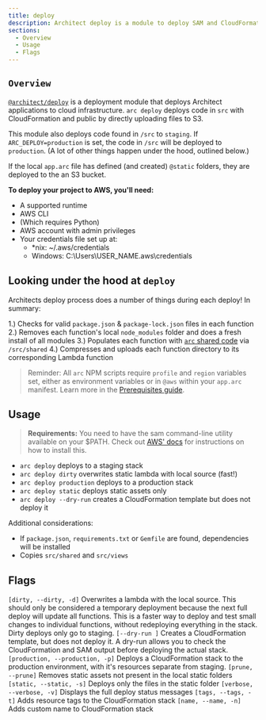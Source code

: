 ```yaml
---
title: deploy
description: Architect deploy is a module to deploy SAM and CloudFormation templates to an AWS account
sections:
  - Overview
  - Usage
  - Flags
---
```


## `Overview`

[`@architect/deploy`](https://github.com/architect/deploy) is a deployment module that deploys Architect applications to cloud infrastructure. `arc deploy` deploys code in `src` with CloudFormation and public by directly uploading files to S3.

This module also deploys code found in `/src` to `staging`. If `ARC_DEPLOY=production` is set, the code in `/src` will be deployed to `production`. (A lot of other things happen under the hood, outlined below.)

If the local `app.arc` file has defined (and created) `@static` folders, they are deployed to the an S3 bucket. 

**To deploy your project to AWS, you'll need:**

- A supported runtime
- AWS CLI
- (Which requires Python)
- AWS account with admin privileges
- Your credentials file set up at:
  - *nix: ~/.aws/credentials
  - Windows: C:\Users\USER_NAME\.aws\credentials

## Looking under the hood at `deploy`

Architects deploy process does a number of things during each deploy! In summary:

1.) Checks for valid `package.json` & `package-lock.json` files in each function
2.) Removes each function's local `node_modules` folder and does a fresh install of all modules
3.) Populates each function with [`arc` shared code](/guides/sharing-common-code) via `/src/shared`
4.) Compresses and uploads each function directory to its corresponding Lambda function

> Reminder: All `arc` NPM scripts require `profile` and `region` variables set, either as  environment variables or in `@aws` within your `app.arc` manifest. Learn more in the [Prerequisites guide](/quickstart).

## Usage

> **Requirements:** You need to have the sam command-line utility available on your $PATH. Check out [AWS' docs](https://docs.aws.amazon.com/serverless-application-model/latest/developerguide/serverless-sam-cli-install.html) for instructions on how to install this.

- `arc deploy` deploys to a staging stack
- `arc deploy dirty` overwrites static lambda with local source (fast!)
- `arc deploy production` deploys to a production stack
- `arc deploy static` deploys static assets only
- `arc deploy --dry-run` creates a CloudFormation template but does not deploy it

Additional considerations:

- If `package.json`, `requirements.txt` or `Gemfile` are found, dependencies will be installed
- Copies `src/shared` and `src/views`

## Flags

`[dirty, --dirty, -d]`
Overwrites a lambda with the local source. This should only be considered a temporary deployment because the next full deploy will update all functions. This is a faster way to deploy and test small changes to individual functions, without redeploying everything in the stack. Dirty deploys only go to staging.
`[--dry-run ]`
Creates a CloudFormation template, but does not deploy it. A dry-run allows you to check the CloudFormation and SAM output before deploying the actual stack.
`[production, --production, -p]`
Deploys a CloudFormation stack to the production environment, with it's resources separate from staging.
`[prune, --prune]`
Removes static assets not present in the local static folders
`[static, --static, -s]`
Deploys only the files in the static folder
`[verbose, --verbose, -v]`
Displays the full deploy status messages
`[tags, --tags, -t]`
Adds resource tags to the CloudFormation stack
`[name, --name, -n]`
Adds custom name to CloudFormation stack
